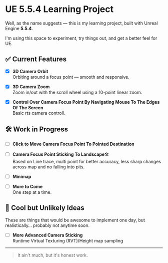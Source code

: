 # UE 5.5.4 Learning Project

Well, as the name suggests — this is my learning project, built with Unreal Engine **5.5.4**.

I'm using this space to experiment, try things out, and get a better feel for UE.

## ✅ Current Features

- [x] **3D Camera Orbit**  
  Orbiting around a focus point — smooth and responsive.

- [x] **3D Camera Zoom**  
  Zoom in/out with the scroll wheel using a 10-point linear zoom.  

- [X] **Control Over Camera Focus Point By Navigating Mouse To The Edges Of The Screen**  
  Basic rts camera controll.

## 🛠️ Work in Progress

- [ ] **Click to Move Camera Focus Point To Pointed Destination**  

- [ ] **Camera Focus Point Sticking To Landscape**🛠️  
  Based on Line trace, multi point for better accuracy, less sharp changes across map and no falling into pits.

- [ ] **Minimap** 

- [ ] **More to Come**  
  One step at a time.

## 🧪 Cool but Unlikely Ideas

These are things that would be awesome to implement one day, but realistically… probably not anytime soon.

- [ ] **More Advanced Camera Sticking**  
  Runtime Virtual Texturing (RVT)/Height map sampling
---

> It ain't much, but it's honest work.
